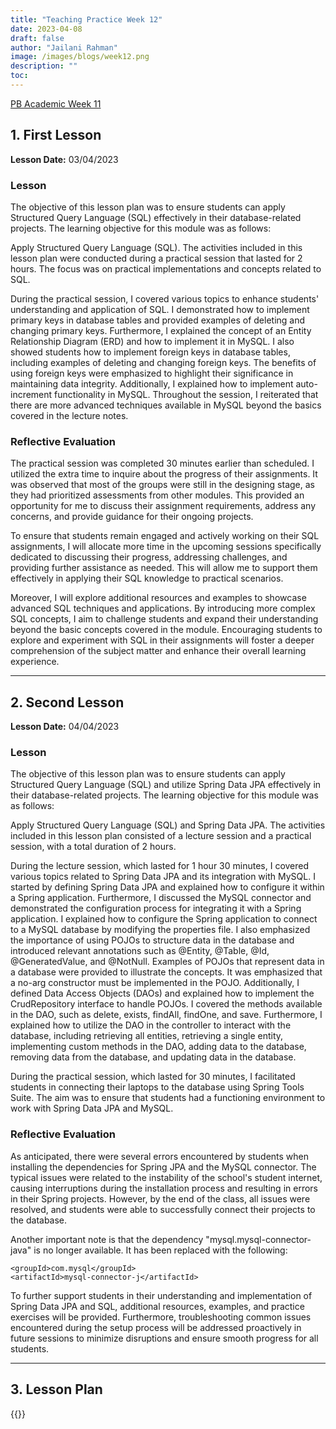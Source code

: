 ```yaml
---
title: "Teaching Practice Week 12"
date: 2023-04-08
draft: false
author: "Jailani Rahman"
image: /images/blogs/week12.png
description: ""
toc:
---
```


<div class="h1"><u>PB Academic Week 11</u></div>

## 1. First Lesson

**Lesson Date:** 03/04/2023

### Lesson

The objective of this lesson plan was to ensure students can apply Structured Query Language (SQL) effectively in their database-related projects. The learning objective for this module was as follows:

Apply Structured Query Language (SQL).
The activities included in this lesson plan were conducted during a practical session that lasted for 2 hours. The focus was on practical implementations and concepts related to SQL.

During the practical session, I covered various topics to enhance students' understanding and application of SQL. I demonstrated how to implement primary keys in database tables and provided examples of deleting and changing primary keys. Furthermore, I explained the concept of an Entity Relationship Diagram (ERD) and how to implement it in MySQL. I also showed students how to implement foreign keys in database tables, including examples of deleting and changing foreign keys. The benefits of using foreign keys were emphasized to highlight their significance in maintaining data integrity. Additionally, I explained how to implement auto-increment functionality in MySQL. Throughout the session, I reiterated that there are more advanced techniques available in MySQL beyond the basics covered in the lecture notes.

### Reflective Evaluation
The practical session was completed 30 minutes earlier than scheduled. I utilized the extra time to inquire about the progress of their assignments. It was observed that most of the groups were still in the designing stage, as they had prioritized assessments from other modules. This provided an opportunity for me to discuss their assignment requirements, address any concerns, and provide guidance for their ongoing projects.

To ensure that students remain engaged and actively working on their SQL assignments, I will allocate more time in the upcoming sessions specifically dedicated to discussing their progress, addressing challenges, and providing further assistance as needed. This will allow me to support them effectively in applying their SQL knowledge to practical scenarios.

Moreover, I will explore additional resources and examples to showcase advanced SQL techniques and applications. By introducing more complex SQL concepts, I aim to challenge students and expand their understanding beyond the basic concepts covered in the module. Encouraging students to explore and experiment with SQL in their assignments will foster a deeper comprehension of the subject matter and enhance their overall learning experience.

---

## 2. Second Lesson

**Lesson Date:** 04/04/2023

### Lesson

The objective of this lesson plan was to ensure students can apply Structured Query Language (SQL) and utilize Spring Data JPA effectively in their database-related projects. The learning objective for this module was as follows:

Apply Structured Query Language (SQL) and Spring Data JPA.
The activities included in this lesson plan consisted of a lecture session and a practical session, with a total duration of 2 hours.

During the lecture session, which lasted for 1 hour 30 minutes, I covered various topics related to Spring Data JPA and its integration with MySQL. I started by defining Spring Data JPA and explained how to configure it within a Spring application. Furthermore, I discussed the MySQL connector and demonstrated the configuration process for integrating it with a Spring application. I explained how to configure the Spring application to connect to a MySQL database by modifying the properties file. I also emphasized the importance of using POJOs to structure data in the database and introduced relevant annotations such as @Entity, @Table, @Id, @GeneratedValue, and @NotNull. Examples of POJOs that represent data in a database were provided to illustrate the concepts. It was emphasized that a no-arg constructor must be implemented in the POJO. Additionally, I defined Data Access Objects (DAOs) and explained how to implement the CrudRepository interface to handle POJOs. I covered the methods available in the DAO, such as delete, exists, findAll, findOne, and save. Furthermore, I explained how to utilize the DAO in the controller to interact with the database, including retrieving all entities, retrieving a single entity, implementing custom methods in the DAO, adding data to the database, removing data from the database, and updating data in the database.

During the practical session, which lasted for 30 minutes, I facilitated students in connecting their laptops to the database using Spring Tools Suite. The aim was to ensure that students had a functioning environment to work with Spring Data JPA and MySQL.

### Reflective Evaluation
As anticipated, there were several errors encountered by students when installing the dependencies for Spring JPA and the MySQL connector. The typical issues were related to the instability of the school's student internet, causing interruptions during the installation process and resulting in errors in their Spring projects. However, by the end of the class, all issues were resolved, and students were able to successfully connect their projects to the database.

Another important note is that the dependency "mysql.mysql-connector-java" is no longer available. It has been replaced with the following:

```
<groupId>com.mysql</groupId>
<artifactId>mysql-connector-j</artifactId>
```

To further support students in their understanding and implementation of Spring Data JPA and SQL, additional resources, examples, and practice exercises will be provided. Furthermore, troubleshooting common issues encountered during the setup process will be addressed proactively in future sessions to minimize disruptions and ensure smooth progress for all students.

---

## 3. Lesson Plan
{{<embed-pdf url="../resources/NEP_LP_S2_23_WK11_MJA.pdf">}}